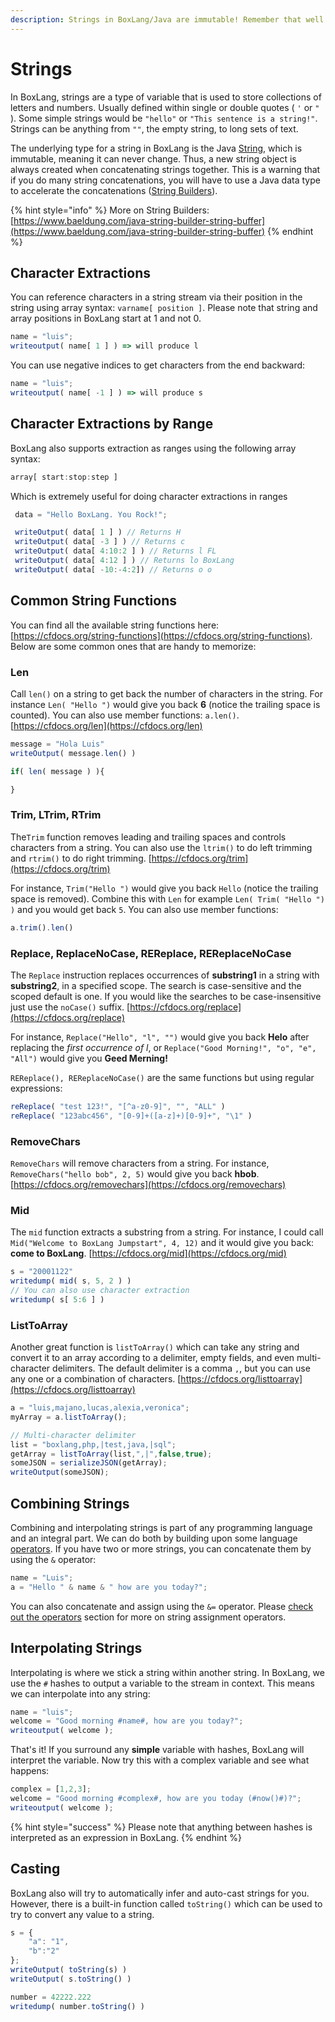```yaml
---
description: Strings in BoxLang/Java are immutable! Remember that well!
---
```


# Strings

In BoxLang, strings are a type of variable that is used to store collections of letters and numbers. Usually defined within single or double quotes ( `'` or `"` ). Some simple strings would be `"hello"` or `"This sentence is a string!"`. Strings can be anything from `""`, the empty string, to long sets of text.

The underlying type for a string in BoxLang is the Java [String](https://docs.oracle.com/en/java/javase/11/docs/api/java.base/java/lang/String.html), which is immutable, meaning it can never change. Thus, a new string object is always created when concatenating strings together. This is a warning that if you do many string concatenations, you will have to use a Java data type to accelerate the concatenations ([String Builders](https://www.baeldung.com/java-string-builder-string-buffer)).

{% hint style="info" %}
More on String Builders: [https://www.baeldung.com/java-string-builder-string-buffer](https://www.baeldung.com/java-string-builder-string-buffer)
{% endhint %}

## Character Extractions

You can reference characters in a string stream via their position in the string using array syntax: `varname[ position ]`. Please note that string and array positions in BoxLang start at 1 and not 0.

```javascript
name = "luis";
writeoutput( name[ 1 ] ) => will produce l
```

You can use negative indices to get characters from the end backward:

```javascript
name = "luis";
writeoutput( name[ -1 ] ) => will produce s
```

## Character Extractions by Range

BoxLang also supports extraction as ranges using the following array syntax:

```javascript
array[ start:stop:step ]
```

Which is extremely useful for doing character extractions in ranges

```javascript
 data = "Hello BoxLang. You Rock!";

 writeOutput( data[ 1 ] ) // Returns H
 writeOutput( data[ -3 ] ) // Returns c
 writeOutput( data[ 4:10:2 ] ) // Returns l FL
 writeOutput( data[ 4:12 ] ) // Returns lo BoxLang
 writeOutput( data[ -10:-4:2]) // Returns o o
```

## Common String Functions

You can find all the available string functions here: [https://cfdocs.org/string-functions](https://cfdocs.org/string-functions). Below are some common ones that are handy to memorize:

### Len

Call `len()` on a string to get back the number of characters in the string. For instance `Len( "Hello ")` would give you back **6** (notice the trailing space is counted). You can also use member functions: `a.len()`. [https://cfdocs.org/len](https://cfdocs.org/len)

```javascript
message = "Hola Luis"
writeOutput( message.len() )

if( len( message ) ){

}
```

### Trim, LTrim, RTrim

The`Trim` function removes leading and trailing spaces and controls characters from a string.  You can also use the `ltrim()` to do left trimming and `rtrim()` to do right trimming.  [https://cfdocs.org/trim](https://cfdocs.org/trim)

For instance, `Trim("Hello ")` would give you back `Hello` (notice the trailing space is removed). Combine this with `Len` for example `Len( Trim( "Hello ") )` and you would get back `5`.  You can also use member functions:

```javascript
a.trim().len()
```

### Replace, ReplaceNoCase, REReplace, REReplaceNoCase&#x20;

The `Replace` instruction replaces occurrences of **substring1** in a string with **substring2**, in a specified scope. The search is case-sensitive and the scoped default is one.  If you would like the searches to be case-insensitive just use the `noCase()` suffix.  [https://cfdocs.org/replace](https://cfdocs.org/replace)

For instance, `Replace("Hello", "l", "")` would give you back **Helo** after replacing the _first occurrence of l_, or `Replace("Good Morning!", "o", "e", "All")` would give you **Geed Merning!**&#x20;

`REReplace(), REReplaceNoCase()` are the same functions but using regular expressions:

```javascript
reReplace( "test 123!", "[^a-z0-9]", "", "ALL" )
reReplace( "123abc456", "[0-9]+([a-z]+)[0-9]+", "\1" )
```

### RemoveChars

`RemoveChars` will remove characters from a string. For instance, `RemoveChars("hello bob", 2, 5)` would give you back **hbob**.  [https://cfdocs.org/removechars](https://cfdocs.org/removechars)

### Mid

The `mid` function extracts a substring from a string. For instance, I could call `Mid("Welcome to BoxLang Jumpstart", 4, 12)` and it would give you back: **come to BoxLang**. [https://cfdocs.org/mid](https://cfdocs.org/mid)

```javascript
s = "20001122"
writedump( mid( s, 5, 2 ) )
// You can also use character extraction
writedump( s[ 5:6 ] )
```

### ListToArray

Another great function is `listToArray()` which can take any string and convert it to an array according to a delimiter, empty fields, and even multi-character delimiters. The default delimiter is a comma `,`, but you can use any one or a combination of characters. [https://cfdocs.org/listtoarray](https://cfdocs.org/listtoarray)

```javascript
a = "luis,majano,lucas,alexia,veronica";
myArray = a.listToArray();

// Multi-character delimiter
list = "boxlang,php,|test,java,|sql";
getArray = listToArray(list,",|",false,true);
someJSON = serializeJSON(getArray);
writeOutput(someJSON);
```

## Combining Strings

Combining and interpolating strings is part of any programming language and an integral part. We can do both by building upon some language [operators](operators.md).  If you have two or more strings, you can concatenate them by using the `&` operator:

```javascript
name = "Luis";
a = "Hello " & name & " how are you today?";
```

You can also concatenate and assign using the `&=` operator.  Please [check out the operators](operators.md#assignment-operators) section for more on string assignment operators.

## Interpolating Strings

Interpolating is where we stick a string within another string. In BoxLang, we use the `#` hashes to output a variable to the stream in context. This means we can interpolate into any string:

```javascript
name = "luis";
welcome = "Good morning #name#, how are you today?";
writeoutput( welcome );
```

That's it! If you surround any **simple** variable with hashes, BoxLang will interpret the variable. Now try this with a complex variable and see what happens:

```javascript
complex = [1,2,3];
welcome = "Good morning #complex#, how are you today (#now()#)?";
writeoutput( welcome );
```

{% hint style="success" %}
Please note that anything between hashes is interpreted as an expression in BoxLang.
{% endhint %}

## Casting

BoxLang also will try to automatically infer and auto-cast strings for you.  However, there is a built-in function called `toString()` which can be used to try to convert any value to a string.

```javascript
s = {
    "a": "1",
    "b":"2"
};
writeOutput( toString(s) )
writeOutput( s.toString() )

number = 42222.222
writedump( number.toString() )
```
